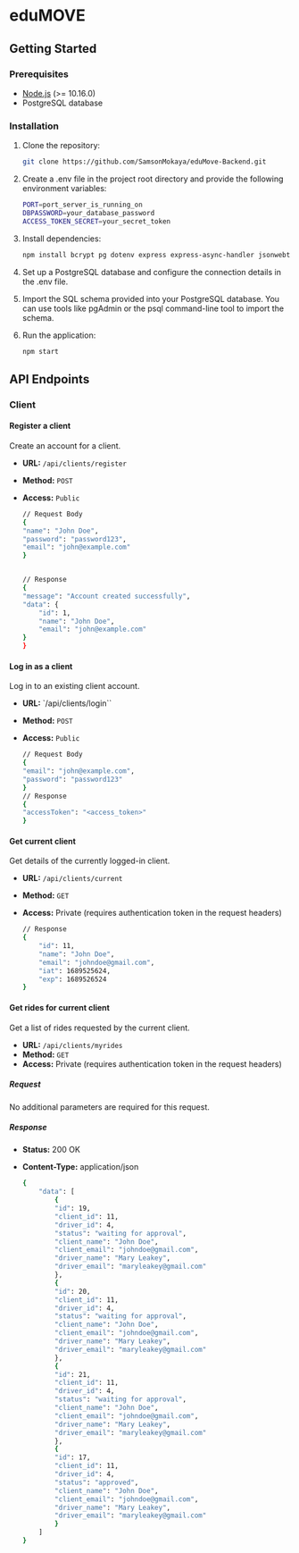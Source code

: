 # eduMOVE

## Getting Started

### Prerequisites

- [Node.js](https://nodejs.org/en/) (>= 10.16.0)
- PostgreSQL database

### Installation

1. Clone the repository:

   ```bash
   git clone https://github.com/SamsonMokaya/eduMove-Backend.git


2. Create a .env file in the project root directory and provide the following environment variables:

   ```bash
   PORT=port_server_is_running_on
   DBPASSWORD=your_database_password
   ACCESS_TOKEN_SECRET=your_secret_token


3. Install dependencies:
   ```bash
   npm install bcrypt pg dotenv express express-async-handler jsonwebtoken


4. Set up a PostgreSQL database and configure the connection details in the .env file.


5. Import the SQL schema provided into your PostgreSQL database. You can use tools like pgAdmin or the psql command-line tool to import the schema.


6. Run the application:

   ```bash
   npm start

## API Endpoints

### Client

#### Register a client

Create an account for a client.

- **URL:** `/api/clients/register`
- **Method:** `POST`
- **Access:** `Public`

    ```bash
    // Request Body
    {
    "name": "John Doe",
    "password": "password123",
    "email": "john@example.com"
    }


    // Response
    {
    "message": "Account created successfully",
    "data": {
        "id": 1,
        "name": "John Doe",
        "email": "john@example.com"
    }
    }


#### Log in as a client
Log in to an existing client account.

- **URL:** `/api/clients/login``
- **Method:** `POST`
- **Access:** `Public`

    ```bash
    // Request Body
    {
    "email": "john@example.com",
    "password": "password123"
    }
    // Response
    {
    "accessToken": "<access_token>"
    }


#### Get current client

Get details of the currently logged-in client.

- **URL:** `/api/clients/current`
- **Method:** `GET`
- **Access:** Private (requires authentication token in the request headers)

    ```bash
    // Response
    {
        "id": 11,
        "name": "John Doe",
        "email": "johndoe@gmail.com",
        "iat": 1689525624,
        "exp": 1689526524
    }


#### Get rides for current client

Get a list of rides requested by the current client.

- **URL:** `/api/clients/myrides`
- **Method:** `GET`
- **Access:** Private (requires authentication token in the request headers)

##### Request

No additional parameters are required for this request.

##### Response

- **Status:** 200 OK
- **Content-Type:** application/json

    ```bash
    {
        "data": [
            {
            "id": 19,
            "client_id": 11,
            "driver_id": 4,
            "status": "waiting for approval",
            "client_name": "John Doe",
            "client_email": "johndoe@gmail.com",
            "driver_name": "Mary Leakey",
            "driver_email": "maryleakey@gmail.com"
            },
            {
            "id": 20,
            "client_id": 11,
            "driver_id": 4,
            "status": "waiting for approval",
            "client_name": "John Doe",
            "client_email": "johndoe@gmail.com",
            "driver_name": "Mary Leakey",
            "driver_email": "maryleakey@gmail.com"
            },
            {
            "id": 21,
            "client_id": 11,
            "driver_id": 4,
            "status": "waiting for approval",
            "client_name": "John Doe",
            "client_email": "johndoe@gmail.com",
            "driver_name": "Mary Leakey",
            "driver_email": "maryleakey@gmail.com"
            },
            {
            "id": 17,
            "client_id": 11,
            "driver_id": 4,
            "status": "approved",
            "client_name": "John Doe",
            "client_email": "johndoe@gmail.com",
            "driver_name": "Mary Leakey",
            "driver_email": "maryleakey@gmail.com"
            }
        ]
    }






